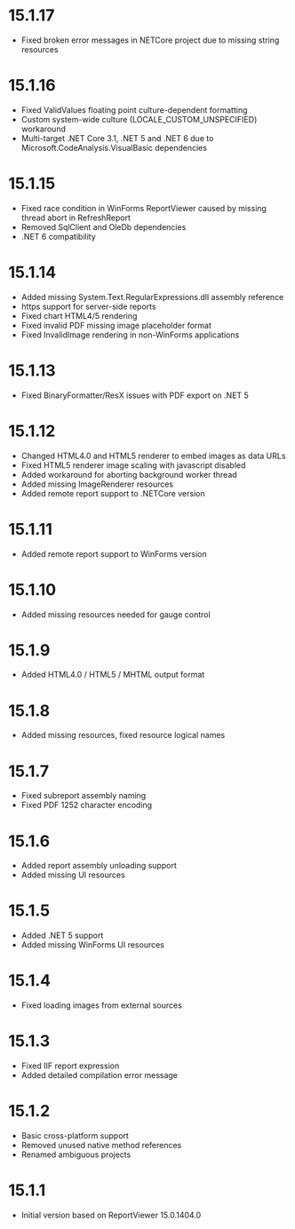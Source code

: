# 15.1.17
 * Fixed broken error messages in NETCore project due to missing string resources

# 15.1.16
 * Fixed ValidValues floating point culture-dependent formatting
 * Custom system-wide culture (LOCALE_CUSTOM_UNSPECIFIED) workaround
 * Multi-target .NET Core 3.1, .NET 5 and .NET 6 due to Microsoft.CodeAnalysis.VisualBasic dependencies

# 15.1.15
 * Fixed race condition in WinForms ReportViewer caused by missing thread abort in RefreshReport
 * Removed SqlClient and OleDb dependencies
 * .NET 6 compatibility

# 15.1.14
 * Added missing System.Text.RegularExpressions.dll assembly reference
 * https support for server-side reports
 * Fixed chart HTML4/5 rendering
 * Fixed invalid PDF missing image placeholder format
 * Fixed InvalidImage rendering in non-WinForms applications

# 15.1.13
 * Fixed BinaryFormatter/ResX issues with PDF export on .NET 5

# 15.1.12
 * Changed HTML4.0 and HTML5 renderer to embed images as data URLs
 * Fixed HTML5 renderer image scaling with javascript disabled
 * Added workaround for aborting background worker thread
 * Added missing ImageRenderer resources
 * Added remote report support to .NETCore version

# 15.1.11
 * Added remote report support to WinForms version

# 15.1.10
 * Added missing resources needed for gauge control

# 15.1.9
 * Added HTML4.0 / HTML5 / MHTML output format

# 15.1.8
 * Added missing resources, fixed resource logical names

# 15.1.7
 * Fixed subreport assembly naming
 * Fixed PDF 1252 character encoding

# 15.1.6
 * Added report assembly unloading support
 * Added missing UI resources

# 15.1.5
 * Added .NET 5 support
 * Added missing WinForms UI resources

# 15.1.4
 * Fixed loading images from external sources

# 15.1.3
 * Fixed IIF report expression
 * Added detailed compilation error message

# 15.1.2
 * Basic cross-platform support
 * Removed unused native method references
 * Renamed ambiguous projects

# 15.1.1
 * Initial version based on ReportViewer 15.0.1404.0